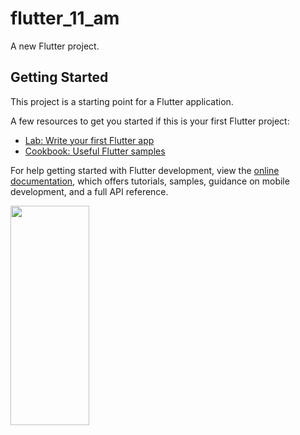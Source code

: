 # flutter_11_am

A new Flutter project.

## Getting Started

This project is a starting point for a Flutter application.

A few resources to get you started if this is your first Flutter project:

- [Lab: Write your first Flutter app](https://docs.flutter.dev/get-started/codelab)
- [Cookbook: Useful Flutter samples](https://docs.flutter.dev/cookbook)

For help getting started with Flutter development, view the
[online documentation](https://docs.flutter.dev/), which offers tutorials,
samples, guidance on mobile development, and a full API reference.





<p>
  
  <img src="https://user-images.githubusercontent.com/123371761/216248230-792752b6-1e84-4590-a52b-e6281f0f4270.png" height="30%" width="50%">
  
 </p>
